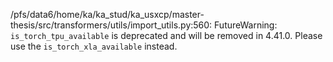 /pfs/data6/home/ka/ka_stud/ka_usxcp/master-thesis/src/transformers/utils/import_utils.py:560: FutureWarning: `is_torch_tpu_available` is deprecated and will be removed in 4.41.0. Please use the `is_torch_xla_available` instead.